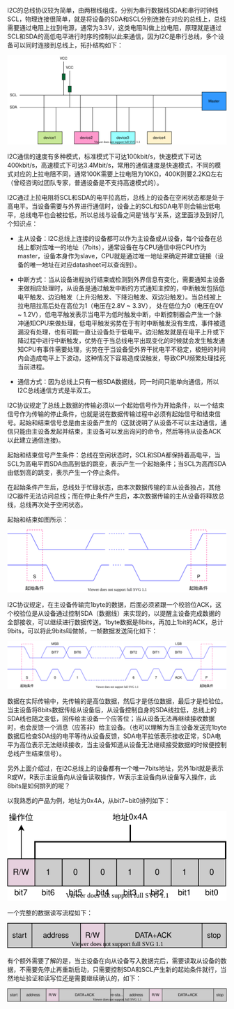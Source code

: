 I2C的总线协议较为简单，由两根线组成，分别为串行数据线SDA和串行时钟线SCL，物理连接很简单，就是将设备的SDA和SCL分别连接在对应的总线上，总线需要通过电阻上拉到电源，通常为3.3V，这类电阻叫做上拉电阻，原理就是通过SCL和SDA的高低电平进行时序的控制以此来通信，因为I2C是串行总线，多个设备可以同时连接到总线上，拓扑结构如下：

![I2C拓扑结构](image/I2C.svg)

I2C通信的速度有多种模式，标准模式下可达100kbit/s，快速模式下可达400kbit/s，高速模式下可达3.4Mbit/s，常用的通信速度是快速模式，不同的模式对应的上拉电阻不同，通常100K需要上拉电阻为10KΩ，400K则要2.2KΩ左右（曾经咨询过团队专家，普通设备是不支持高速模式的）。

I2C通过上拉电阻将SCL和SDA的电平拉高后，总线上的设备在空闲状态都是处于高电平。当设备需要与外界进行通信时，设备上的SCL和SDA电平则会输出低电平，总线电平也会被拉低，所以总线与设备之间是‘线与’关系，这里面涉及到好几个知识点：

- 主从设备：I2C总线上连接的设备都可以作为主设备或从设备，每个设备在总线上都对应唯一的地址（7bits），通常设备在与CPU通信中将CPU作为master，设备本身作为slave，CPU就是通过唯一地址来确定并建立链接（设备的唯一地址在对应datasheet可以查询到）。

- 中断方式：当从设备进程执行结束或检测到外界信息有变化，需要通知主设备来做相应处理时，从设备是通过触发中断的方式通知主控的，中断触发包括低电平触发、边沿触发（上升沿触发、下降沿触发、双边沿触发）。当总线被上拉电阻拉高后处在高位为1（电压在2.8V ~ 3.3V）， 处在低位为0（电压在0V ~ 1.2V），低电平触发表示当电平为低时触发中断，中断控制器会产生一个脉冲通知CPU来做处理，低电平触发劣势在于有时中断触发没有生成，事件被遗漏没有处理，也有可能一直让设备处于低电平。边沿触发就是在电平上升或下降过程中进行中断触发，优势在于当总线电平出现变化的时候就会发生触发通知CPU有事件需要处理，劣势在于当设备受外界干扰电平不稳定，极短的时间内会造成电平上下波动，这种情况下容易造成误触发，导致CPU频繁处理挂死当前进程。

- 通信方式：因为总线上只有一根SDA数据线，同一时间只能单向通信，所以I2C总线通信方式是半双工。

I2C协议规定了总线上数据的传输必须以一个起始信号作为开始条件，以一个结束信号作为传输的停止条件，也就是说在数据传输过程中必须有起始信号和结束信号。起始和结束信号总是由主设备产生的（这就说明了从设备不可以主动通信，通信只能由主设备发起并结束，主设备可以发出询问的命令，然后等待从设备ACK以此建立通信连接)。

起始和结束信号产生条件：总线在空闲状态时，SCL和SDA都保持着高电平，当SCL为高电平而SDA由高到低的跳变，表示产生一个起始条件；当SCL为高而SDA由低到高的跳变，表示产生一个停止条件。

在起始条件产生后，总线处于忙碌状态，由本次数据传输的主从设备独占，其他I2C器件无法访问总线；而在停止条件产生后，本次数据传输的主从设备将释放总线，总线再次处于空闲状态。

起始和结束如图所示：

![起始停止信号](image/I2C_S_P.svg)

I2C协议规定，在主设备传输完1byte的数据，后面必须紧跟一个校验位ACK，这个校验位是从设备通过控制SDA（数据线）来实现的，以提醒主设备完成数据的全部接收，可以继续进行数据传送。1byte数据是8bits，再加上1bit的ACK，总计9bits，可以将此9bits叫做帧，一帧数据发送简化如下：

![一帧数据](image/I2C_DATA.svg)

数据在实际传输中，先传输的是高位数据，然后才是低位数据，最后才是检验位。当主设备将8bits数据传给从设备后，从设备控制自身的SDA线拉低，总线上的SDA线也随之变低，回传给主设备一个应答位；当从设备无法再继续接收数据时，也会反馈一个消息（应答非）给主设备。（也可以理解为当主设备发送完1byte数据后检查SDA线的电平等待从设备反馈，SDA电平拉低表示接收正常，SDA电平为高位表示无法继续接收，当主设备知道从设备无法继续接受数据的时候便控制总线产生结束信号）。

另外上面介绍过，在I2C总线上的设备都有一个唯一7bits地址，另外1bit就是表示R或W，R表示主设备向从设备读取操作，W表示主设备向从设备写入操作，此8bits是如何排列的呢？

以我熟悉的产品为例，地址为0x4A，从bit7~bit0排列如下：

![I2C地址](image/I2C_address.svg)

一个完整的数据读写流程如下：

![I2C读写流程](image/I2C_FLOW.svg)

有个额外需要了解的是，当主设备在向从设备写入数据完后，需要读取从设备的数据，不需要先停止再重新启动，只需要控制SDA和SCL产生新的起始条件就行，当然地址验证和读写位还是需要继续确认的，如下：

![I2C完整流程](image/I2C_FLOW_2.svg)